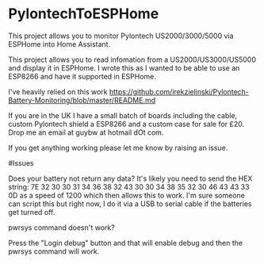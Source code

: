 # PylontechToESPHome
This project allows you to monitor Pylontech US2000/3000/5000 via ESPHome into Home Assistant.

This project allows you to read infomation from a US2000/US3000/US5000 and display it in ESPHome. I wrote this as I wanted to be able to use an ESP8266 and have it supported in ESPHome.

I've heavily relied on this work https://github.com/irekzielinski/Pylontech-Battery-Monitoring/blob/master/README.md


If you are in the UK I have a small batch of boards including the cable, custom Pylontech shield a ESP8266 and a custom case for sale for £20. Drop me an email at guybw at hotmail dOt com.


If you get anything working please let me know by raising an issue.


#Issues

Does your battery not return any data?
It's likely you need to send the HEX string:
7E 32 30 30 31 34 36 38 32 43 30 30 34 38 35 32 30 46 43 43 33 0D
as a speed of 1200 which then allows this to work. I'm sure someone can script this but right now, I do it via a USB to serial cable if the batteries get turned off.

pwrsys command doesn't work?

Press the "Login debug" button and that will enable debug and then the pwrsys command will work.

